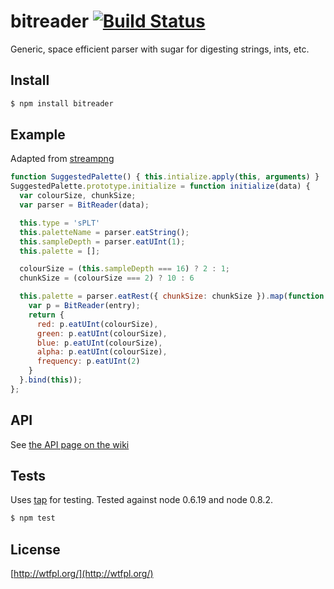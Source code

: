 # bitreader [![Build Status](https://secure.travis-ci.org/brianloveswords/bitreader.png?branch=master)](http://travis-ci.org/brianloveswords/bitreader)

Generic, space efficient parser with sugar for digesting strings, ints, etc.

## Install

```bash
$ npm install bitreader
```

## Example
Adapted from [streampng](/brianloveswords/streampng)

```js
function SuggestedPalette() { this.intialize.apply(this, arguments) }
SuggestedPalette.prototype.initialize = function initialize(data) {
  var colourSize, chunkSize;
  var parser = BitReader(data);

  this.type = 'sPLT'
  this.paletteName = parser.eatString();
  this.sampleDepth = parser.eatUInt(1);
  this.palette = [];

  colourSize = (this.sampleDepth === 16) ? 2 : 1;
  chunkSize = (colourSize === 2) ? 10 : 6

  this.palette = parser.eatRest({ chunkSize: chunkSize }).map(function (entry) {
    var p = BitReader(entry);
    return {
      red: p.eatUInt(colourSize),
      green: p.eatUInt(colourSize),
      blue: p.eatUInt(colourSize),
      alpha: p.eatUInt(colourSize),
      frequency: p.eatUInt(2)
    }
  }.bind(this));
};
```

## API

See [the API page on the wiki](https://github.com/brianloveswords/bitreader/wiki/API)

## Tests
Uses [tap](/isaacs/node-tap) for testing. Tested against node 0.6.19 and node 0.8.2.

```bash
$ npm test
```

## License

[http://wtfpl.org/](http://wtfpl.org/)
